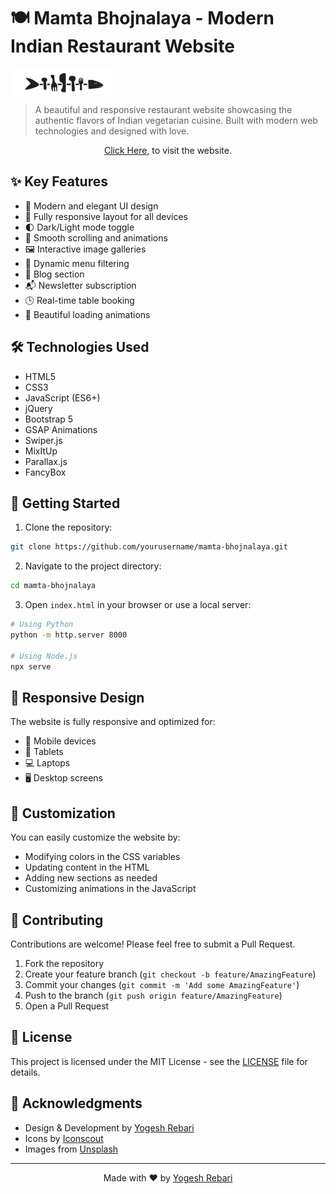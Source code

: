 # 🍽️ Mamta Bhojnalaya - Modern Indian Restaurant Website

![Mamta Bhojnalaya](logo.png)

> A beautiful and responsive restaurant website showcasing the authentic flavors of Indian vegetarian cuisine. Built with modern web technologies and designed with love.
<p align="center"><a href="https://yogesh-rebari.github.io/Indian-Restaurant-Website/">Click Here</a>, to visit the website.</p>

## ✨ Key Features

- 🎨 Modern and elegant UI design
- 📱 Fully responsive layout for all devices
- 🌓 Dark/Light mode toggle
- 🎯 Smooth scrolling and animations
- 🖼️ Interactive image galleries
- 🍴 Dynamic menu filtering
- 📝 Blog section
- 📬 Newsletter subscription
- 🕒 Real-time table booking
- 💫 Beautiful loading animations

## 🛠️ Technologies Used

- HTML5
- CSS3
- JavaScript (ES6+)
- jQuery
- Bootstrap 5
- GSAP Animations
- Swiper.js
- MixItUp
- Parallax.js
- FancyBox

## 🚀 Getting Started

1. Clone the repository:
```bash
git clone https://github.com/yourusername/mamta-bhojnalaya.git
```

2. Navigate to the project directory:
```bash
cd mamta-bhojnalaya
```

3. Open `index.html` in your browser or use a local server:
```bash
# Using Python
python -m http.server 8000

# Using Node.js
npx serve
```

## 📱 Responsive Design

The website is fully responsive and optimized for:
- 📱 Mobile devices
- 📱 Tablets
- 💻 Laptops
- 🖥️ Desktop screens

## 🎨 Customization

You can easily customize the website by:
- Modifying colors in the CSS variables
- Updating content in the HTML
- Adding new sections as needed
- Customizing animations in the JavaScript

## 🤝 Contributing

Contributions are welcome! Please feel free to submit a Pull Request.

1. Fork the repository
2. Create your feature branch (`git checkout -b feature/AmazingFeature`)
3. Commit your changes (`git commit -m 'Add some AmazingFeature'`)
4. Push to the branch (`git push origin feature/AmazingFeature`)
5. Open a Pull Request

## 📄 License

This project is licensed under the MIT License - see the [LICENSE](LICENSE) file for details.

## 🙏 Acknowledgments

- Design & Development by [Yogesh Rebari](https://github.com/yogeshrebari)
- Icons by [Iconscout](https://unicons.iconscout.com/)
- Images from [Unsplash](https://unsplash.com/)

---

<p align="center">Made with ❤️ by <a href="https://github.com/yogeshrebari">Yogesh Rebari</a></p> 
